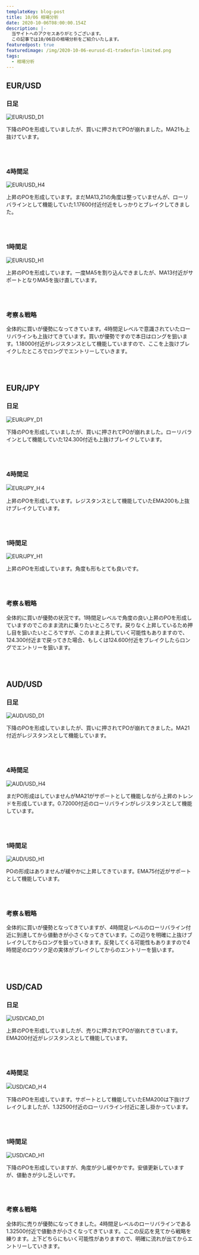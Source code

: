 ```yaml
---
templateKey: blog-post
title: 10/06 相場分析
date: 2020-10-06T08:00:00.154Z
description: |-
  当サイトへのアクセスありがとうございます。
  この記事では10/06日の相場分析をご紹介いたします。
featuredpost: true
featuredimage: /img/2020-10-06-eurusd-d1-tradexfin-limited.png
tags:
  - 相場分析
---
```

## EUR/USD

### 日足

![EUR/USD_D1](/img/2020-10-06-eurusd-d1-tradexfin-limited.png)

下降のPOを形成していましたが、買いに押されてPOが崩れました。MA21も上抜けています。

<br/>
<br/>

### 4時間足

![EUR/USD_H4](/img/2020-10-06-eurusd-h4-tradexfin-limited.png)

上昇のPOを形成しています。まだMA13,21の角度は整っていませんが、ローリバラインとして機能していた1.17600付近付近をしっかりとブレイクしてきました。

<br/>
<br/>

### 1時間足

![EUR/USD_H1](/img/2020-10-06-eurusd-h1-tradexfin-limited.png)

上昇のPOを形成しています。一度MA5を割り込んできましたが、MA13付近がサポートとなりMA5を抜け直しています。

<br/>
<br/>

### 考察＆戦略

全体的に買いが優勢になってきています。4時間足レベルで意識されていたローリバラインも上抜けてきています。買いが優勢ですので本日はロングを狙います。1.18000付近がレジスタンスとして機能していますので、ここを上抜けブレイクしたところでロングでエントリーしていきます。

<br/>
<br/>

## EUR/JPY

### 日足

![EUR/JPY_D1](/img/2020-10-06-eurjpy-d1-tradexfin-limited.png)

下降のPOを形成していましたが、買いに押されてPOが崩れました。ローリバラインとして機能していた124.300付近も上抜けブレイクしています。

<br/>
<br/>

### 4時間足

![EUR/JPY_H４](/img/2020-10-06-eurjpy-h4-tradexfin-limited.png)

上昇のPOを形成しています。レジスタンスとして機能していたEMA200も上抜けブレイクしています。

<br/>
<br/>

### 1時間足

![EUR/JPY_H1](/img/2020-10-06-eurjpy-h1-tradexfin-limited.png)

上昇のPOを形成しています。角度も形もとても良いです。

<br/>
<br/>

### 考察＆戦略

全体的に買いが優勢の状況です。1時間足レベルで角度の良い上昇のPOを形成していますのでこのまま流れに乗りたいところです。戻りなく上昇しているため押し目を狙いたいところですが、このまま上昇していく可能性もありますので、124.300付近まで戻ってきた場合、もしくは124.600付近をブレイクしたらロングでエントリーを狙います。

<br/>
<br/>

## AUD/USD

### 日足

![AUD/USD_D1](/img/2020-10-06-audusd-d1-tradexfin-limited.png)

下降のPOを形成していましたが、買いに押されてPOが崩れてきました。MA21付近がレジスタンスとして機能しています。

<br/>
<br/>

### 4時間足

![AUD/USD_H4](/img/2020-10-06-audusd-h4-tradexfin-limited.png)

まだPO形成はしていませんがMA21がサポートとして機能しながら上昇のトレンドを形成しています。0.72000付近のローリバラインがレジスタンスとして機能しています。

<br/>
<br/>

### 1時間足

![AUD/USD_H1](/img/2020-10-06-audusd-h1-tradexfin-limited.png)

POの形成はありませんが緩やかに上昇してきています。EMA75付近がサポートとして機能しています。

<br/>
<br/>

### 考察＆戦略

全体的に買いが優勢となってきていますが、4時間足レベルのローリバライン付近に到達してから値動きが小さくなってきています。この辺りを明確に上抜けブレイクしてからロングを狙っていきます。反発してくる可能性もありますので4時間足のロウソク足の実体がブレイクしてからのエントリーを狙います。

<br/>
<br/>

## USD/CAD

### 日足

![USD/CAD_D1](/img/2020-10-06-usdcad-d1-tradexfin-limited.png)

上昇のPOを形成していましたが、売りに押されてPOが崩れてきています。EMA200付近がレジスタンスとして機能しています。

<br/>
<br/>

### 4時間足

![USD/CAD_H４](/img/2020-10-06-usdcad-h4-tradexfin-limited.png)

下降のPOを形成しています。サポートとして機能していたEMA200は下抜けブレイクしましたが、1.32500付近のローリバライン付近に差し掛かっています。

<br/>
<br/>

### 1時間足

![USD/CAD_H1](/img/2020-10-06-usdcad-h1-tradexfin-limited.png)

下降のPOを形成していますが、角度が少し緩やかです。安値更新していますが、値動きが少し乏しいです。

<br/>
<br/>

### 考察＆戦略

全体的に売りが優勢になってきました。4時間足レベルのローリバラインである1.32500付近で値動きが小さくなってきています。ここの反応を見てから戦略を練ります。上下どちらにもいく可能性がありますので、明確に流れが出てからエントリーしていきます。
